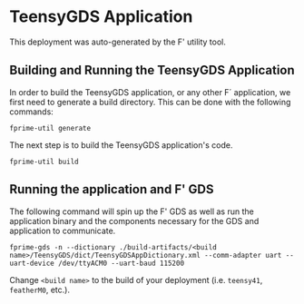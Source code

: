 # TeensyGDS Application

This deployment was auto-generated by the F' utility tool.

## Building and Running the TeensyGDS Application

In order to build the TeensyGDS application, or any other F´ application, we first need to generate a build directory. This can be done with the following commands:

```
fprime-util generate
```

The next step is to build the TeensyGDS application's code.
```
fprime-util build
```

## Running the application and F' GDS

The following command will spin up the F' GDS as well as run the application binary and the components necessary for the GDS and application to communicate.

```
fprime-gds -n --dictionary ./build-artifacts/<build name>/TeensyGDS/dict/TeensyGDSAppDictionary.xml --comm-adapter uart --uart-device /dev/ttyACM0 --uart-baud 115200
```

Change `<build name>` to the build of your deployment (i.e. `teensy41`, `featherM0`, etc.).
